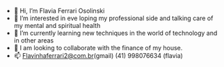 - 👋 Hi, I’m Flavia Ferrari Osolinski
- 👀 I’m interested in eve loping my professional side and talking care of my mental and spiritual health
- 🌱 I’m currently learning new techniques in the world of technology and in other areas 
- 💞️ I am looking to collaborate with the finance of my house.
- 📫 Flavinhaferrari2@com.br(gmail) (41) 998076634 (flavia)

<!---
v4mplixah/v4mplixah is a ✨ special ✨ repository because its `README.md` (this file) appears on your GitHub profile.
You can click the Preview link to take a look at your changes.
--->
